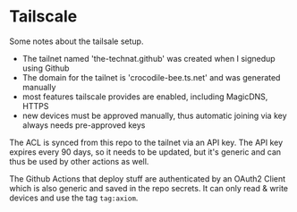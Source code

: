 # Tailscale

Some notes about the tailsale setup.

- The tailnet named 'the-technat.github' was created when I signedup using Github 
- The domain for the tailnet is 'crocodile-bee.ts.net' and was generated manually
- most features tailscale provides are enabled, including MagicDNS, HTTPS 
- new devices must be approved manually, thus automatic joining via key always needs pre-approved keys

The ACL is synced from this repo to the tailnet via an API key. The API key expires every 90 days, so it needs to be updated, but it's generic and can thus be used by other actions as well.

The Github Actions that deploy stuff are authenticated by an OAuth2 Client which is also generic and saved in the repo secrets. It can only read & write devices and use the tag `tag:axiom`.